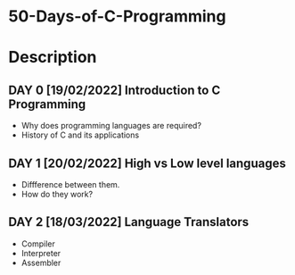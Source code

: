 # 50-Days-of-C-Programming
# Description
## DAY 0 [19/02/2022] Introduction to C Programming
* Why does programming languages are required?
* History of C and its applications
## DAY 1 [20/02/2022] High vs Low level languages
* Diffference between them.
* How do they work?
## DAY 2 [18/03/2022] Language Translators
* Compiler
* Interpreter
* Assembler

